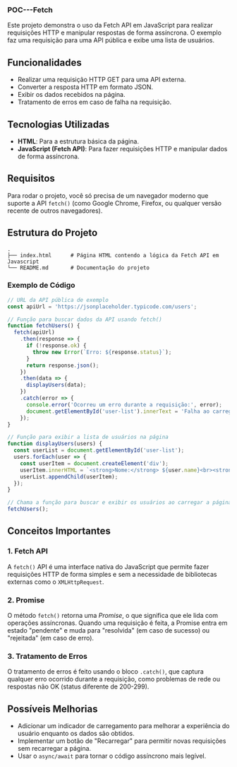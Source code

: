 ### POC---Fetch 

Este projeto demonstra o uso da Fetch API em JavaScript para realizar requisições HTTP e manipular respostas de forma assíncrona. O exemplo faz uma requisição para uma API pública e exibe uma lista de usuários.

## Funcionalidades

- Realizar uma requisição HTTP GET para uma API externa.
- Converter a resposta HTTP em formato JSON.
- Exibir os dados recebidos na página.
- Tratamento de erros em caso de falha na requisição.

## Tecnologias Utilizadas

- **HTML**: Para a estrutura básica da página.
- **JavaScript (Fetch API)**: Para fazer requisições HTTP e manipular dados de forma assíncrona.

## Requisitos

Para rodar o projeto, você só precisa de um navegador moderno que suporte a API `fetch()` (como Google Chrome, Firefox, ou qualquer versão recente de outros navegadores).

## Estrutura do Projeto

```plaintext
.
├── index.html      # Página HTML contendo a lógica da Fetch API em Javascript
└── README.md       # Documentação do projeto
```

### Exemplo de Código

```javascript
// URL da API pública de exemplo
const apiUrl = 'https://jsonplaceholder.typicode.com/users';

// Função para buscar dados da API usando fetch()
function fetchUsers() {
  fetch(apiUrl)
    .then(response => {
      if (!response.ok) {
        throw new Error(`Erro: ${response.status}`);
      }
      return response.json();
    })
    .then(data => {
      displayUsers(data);
    })
    .catch(error => {
      console.error('Ocorreu um erro durante a requisição:', error);
      document.getElementById('user-list').innerText = 'Falha ao carregar os usuários.';
    });
}

// Função para exibir a lista de usuários na página
function displayUsers(users) {
  const userList = document.getElementById('user-list');
  users.forEach(user => {
    const userItem = document.createElement('div');
    userItem.innerHTML = `<strong>Nome:</strong> ${user.name}<br><strong>Email:</strong> ${user.email}<br><br>`;
    userList.appendChild(userItem);
  });
}

// Chama a função para buscar e exibir os usuários ao carregar a página
fetchUsers();
```

## Conceitos Importantes

### 1. **Fetch API**
A `fetch()` API é uma interface nativa do JavaScript que permite fazer requisições HTTP de forma simples e sem a necessidade de bibliotecas externas como o `XMLHttpRequest`.

### 2. **Promise**
O método `fetch()` retorna uma *Promise*, o que significa que ele lida com operações assíncronas. Quando uma requisição é feita, a Promise entra em estado "pendente" e muda para "resolvida" (em caso de sucesso) ou "rejeitada" (em caso de erro).

### 3. **Tratamento de Erros**
O tratamento de erros é feito usando o bloco `.catch()`, que captura qualquer erro ocorrido durante a requisição, como problemas de rede ou respostas não OK (status diferente de 200-299).

## Possíveis Melhorias

- Adicionar um indicador de carregamento para melhorar a experiência do usuário enquanto os dados são obtidos.
- Implementar um botão de "Recarregar" para permitir novas requisições sem recarregar a página.
- Usar o `async/await` para tornar o código assíncrono mais legível.
